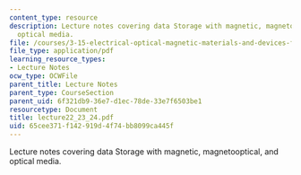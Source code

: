 ```yaml
---
content_type: resource
description: Lecture notes covering data Storage with magnetic, magnetooptical, and
  optical media.
file: /courses/3-15-electrical-optical-magnetic-materials-and-devices-fall-2006/65cee371f142919d4f74bb8099ca445f_lecture22_23_24.pdf
file_type: application/pdf
learning_resource_types:
- Lecture Notes
ocw_type: OCWFile
parent_title: Lecture Notes
parent_type: CourseSection
parent_uid: 6f321db9-36e7-d1ec-78de-33e7f6503be1
resourcetype: Document
title: lecture22_23_24.pdf
uid: 65cee371-f142-919d-4f74-bb8099ca445f
---
```

Lecture notes covering data Storage with magnetic, magnetooptical, and optical media.

